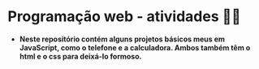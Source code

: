 # Programação web - atividades 👩‍💻
- **Neste repositório contém alguns projetos básicos meus em JavaScript, como o telefone e a calculadora. Ambos também têm o html e o css para deixá-lo formoso.**
